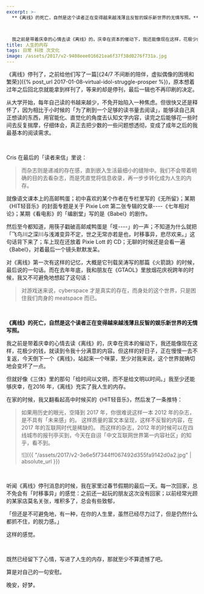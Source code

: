 ```yaml
---
excerpt: >-
  **《离线》的死亡，自然是这个读者正在变得越来越浅薄且反智的娱乐新世界的无情写照。**



  我之前是带着庆幸的心情去读《离线》的，庆幸在资本的催动下，我还能像现在这样，花极少的钱，就读到令我十分满意的内容。但这样的好日子，正在慢慢一去不复返，今天倒下一个《离线》，站起来一个咪蒙，至少对我来说，这个世界就确切地会变坏了一点。
title: 人生的内存
tags: 日常 科技 次文化
image: /assets/2017/v2-9408eee016621ea6f37f38d0276f731a.jpg
---
```


《离线》停刊了，之前给他们写了一篇[《24/7 不间断的陪伴，虚拟偶像的困境和繁荣》]({% post_url 2017-01-08-virtual-idol-struggle-prosper %})，原本想着过年之后回北京就能拿到样刊了，等来的却是停刊，最后一辑也不再印刷的决定。

从大学开始，每年自己读的书越来越少，不免开始陷入一种焦虑。但很快又还是释怀了，因为相比于小时候的「为了刷到一个足够的读书量去阅读」，能够读自己真正想读的东西，用官能化、直觉化的角度去认知文字内容，读完之后能够花一些时间去反复揣摩，仔细体会，真正去把少数的一些问题想透彻，变成了成年之后的我最基本的阅读需求。

<br>

Cris 在最后的「读者来信」里说：

> 而杂志则是递减的存在感，直到嵌入生活最细小的缝隙中。我们不会带着明确的目的去看杂志，而是凭直觉将信息收录，再一步步转化成为人生的内存。

就像语文课本上的高邮鸭蛋；初中喜欢的某个作者在专栏里写的《无所留》；某期《HIT轻音乐》的封面专题是关于 Pixie Lott 第二张专辑的文章----《七年相对论》；某期《看电影》的「编剧堂」写的是《Babel》的剧作。

然后至今都知道，用筷子戳破高邮咸鸭蛋是「吱----」的一声；不知道为什么就把「飞鸟川之深川与浅滩变异不定，世之无常亦若是也，时移事异，悲尽欢来。」这句话背下来了；车上现在还放着 Pixie Lott 的 CD；无聊的时候还是会看一遍《Babel》，对着最后一个镜头默默发呆。

对《离线》第一次有这样的记忆，大概是它刊载吴涛写的那篇《火箭跳》的时候，最后说的一句话。而在去年年底，我和朋友在《GTAOL》里放烟花庆祝跨年的时候，我又不可避免地想起了这句话：

> 对游戏迷来说，cyberspace 才是真实的存在，而身处的这个世界，只是困住我们肉身的 meatspace 而已。

<br>

**《离线》的死亡，自然是这个读者正在变得越来越浅薄且反智的娱乐新世界的无情写照。**

我之前是带着庆幸的心情去读《离线》的，庆幸在资本的催动下，我还能像现在这样，花极少的钱，就读到令我十分满意的内容。但这样的好日子，正在慢慢一去不复返，今天倒下一个《离线》，站起来一个咪蒙，至少对我来说，这个世界就确切地会变坏了一点。

但就好像《三体》里的那句「给时间以文明，而不是给文明以时间。」我至少还能够庆幸，在2016 年，《离线》充实了我人生的内存。

在家的时候，我又翻看起高中时候买的《HIT轻音乐》，然后发了一条推特：

> 如果用历史的眼光，空降到 2017 年，你很难说这样一本 2012 年的杂志，是不具有「未来感」的。 这样质量的富文本呈现，这样不反智的内容，在 2017 年的互联网时代是稀缺的。 而这样的杂志，2012 年的时候可以在四线城市的报刊亭买到，今天在自诩「中文互联网世界第一内容社区」的知乎，看不到。
> 
> ![]({{ "/assets/2017/v2-3e6e5f7344ff067492d355fa9142d0a2.jpg" | absolute_url }})

<br>

听闻《离线》停刊消息的时候，我在家里过春节假期的最后一天。每一次回家，总不免会有「时移事异」的感觉：之前还一起玩的朋友这次没有回家；以前经常光顾的某家店莫名关张，堆积多了，总会有些致郁，

「但还是不可避免地，有一种，在你的人生里，虽然已经尽力过了，但是仍然什么都抓不住，的脱力感。」

这样的感觉。

<br>

既然已经留下了心情，写进了人生的内存，那就至少不算遗憾了吧。

算是对自己的一句安慰。

晚安，好梦。
